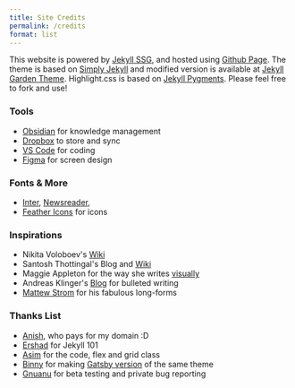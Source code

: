 ```yaml
---
title: Site Credits
permalink: /credits
format: list
---
```


This website is powered by [Jekyll SSG](https://jekyllrb.com/), and hosted using [Github Page](https://pages.github.com/). The theme is based on [Simply Jekyll](https://github.com/raghudotcc/simply-jekyll) and modified version is available at [Jekyll Garden Theme](https://jekyll-garden.github.io/posts/how-to). Highlight.css is based on [Jekyll Pygments](https://github.com/jwarby/jekyll-pygments-themes). Please feel free to fork and use!

### Tools
- [Obsidian](https://obsidian.md/) for knowledge management
- [Dropbox](https://www.dropbox.com/home) to store and sync
- [VS Code](https://code.visualstudio.com/) for coding
- [Figma](https://figma.com/) for screen design

### Fonts & More
- [Inter](https://fonts.google.com/specimen/Inter), [Newsreader](https://fonts.google.com/specimen/Newsreader),
- [Feather Icons](https://feathericons.com/) for icons

### Inspirations
- Nikita Voloboev's [Wiki](https://wiki.nikitavoloboev.xyz/)
- Santosh Thottingal's Blog and [Wiki](https://docs.thottingal.in/)
- Maggie Appleton for the way she writes [visually](https://maggieappleton.com/)
- Andreas Klinger's [Blog](https://klinger.io/) for bulleted writing
- [Mattew Strom](https://matthewstrom.com/) for his fabulous long-forms

### Thanks List
- [Anish](https://github.com/anishsheela), who pays for my domain :D
- [Ershad](https://github.com/ershad) for Jekyll 101
- [Asim](https://github.com/asimkt) for the code, flex and grid class
- [Binny](https://github.com/binnyva) for making [Gatsby version](https://github.com/binnyva/gatsby-garden) of the same theme
- [Gnuanu](https://github.com/gnuanu) for beta testing and private bug reporting